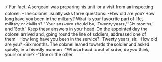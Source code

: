 ⚡ Fun fact: 
A sergeant was preparing his unit for a visit from an inspecting colonel:
-The colonel usually asks three questions: -How old are you? How long have you been in the military? What is your favourite part of life, military or civilian? ' Your answers should be, 'Twenty years,' 'Six months,' and 'Both.' Keep these answers in your head.
On the appointed day the colonel arrived and, going round the line of soldiers, addressed one of them:
-How long have you been in the service?
-Twenty years, sir.
-How old are you?
-Six months.
The colonel leaned towards the soldier and asked quietly, in a friendly manner:
-"Whose head is out of order, do you think, yours or mine?
-"One or the other.
